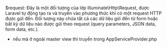 $request: Đây là một đối tượng của lớp Illuminate\Http\Request, được Laravel tự động tạo ra và truyền vào phương thức khi có một request HTTP được gửi đến. Đối tượng này chứa tất cả các dữ liệu gửi đến từ form hoặc bất kỳ dữ liệu nào được gửi theo request (query parameters, JSON data, form data, etc.).


- nếu mà ở ngoài master view thì truyền trong AppServiceProvider.php
